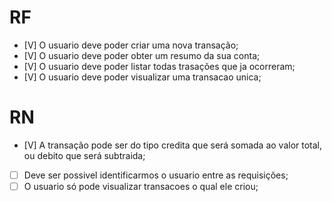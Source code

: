 # RF

-   [V] O usuario deve poder criar uma nova transação;
-   [V] O usuario deve poder obter um resumo da sua conta;
-   [V] O usuario deve poder listar todas trasações que ja ocorreram;
-   [V] O usuario deve poder visualizar uma transacao unica;

# RN

-   [V] A transação pode ser do tipo credita que será somada ao valor total, ou debito que será subtraida;
-   [ ] Deve ser possivel identificarmos o usuario entre as requisições;
-   [ ] O usuario só pode visualizar transacoes o qual ele criou;
